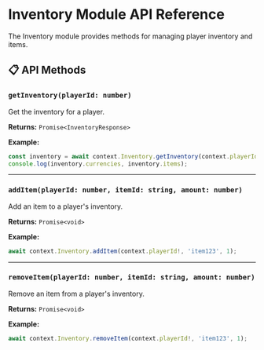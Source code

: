 # Inventory Module API Reference

The Inventory module provides methods for managing player inventory and items.

## 📋 API Methods

### `getInventory(playerId: number)`
Get the inventory for a player.

**Returns:** `Promise<InventoryResponse>`

**Example:**
```typescript
const inventory = await context.Inventory.getInventory(context.playerId!);
console.log(inventory.currencies, inventory.items);
```

---

### `addItem(playerId: number, itemId: string, amount: number)`
Add an item to a player's inventory.

**Returns:** `Promise<void>`

**Example:**
```typescript
await context.Inventory.addItem(context.playerId!, 'item123', 1);
```

---

### `removeItem(playerId: number, itemId: string, amount: number)`
Remove an item from a player's inventory.

**Returns:** `Promise<void>`

**Example:**
```typescript
await context.Inventory.removeItem(context.playerId!, 'item123', 1);
``` 